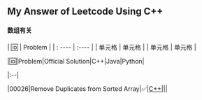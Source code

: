 ## My Answer of Leetcode Using C++

#### **数组有关**


|  🆔    | Problem  |
| : ----  | :----  |
| 单元格  | 单元格 |
| 单元格  | 单元格 |

|🆔|Problem|Official Solution|C++|Java|Python|

|:--|

|00026|Remove Duplicates from Sorted Array|✅|[C++](./0026-Remove-Duplicates-from-Sorted-Array)|||
